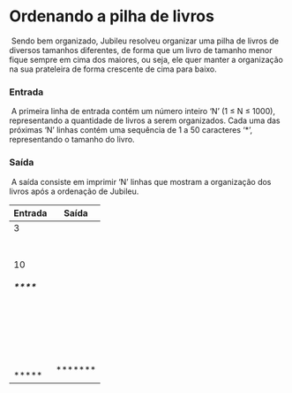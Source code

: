 # 						Ordenando a pilha de livros

​	Sendo bem organizado, Jubileu resolveu organizar uma pilha de livros de
diversos tamanhos diferentes, de forma que um livro de tamanho menor fique
sempre em cima dos maiores, ou seja, ele quer manter a organização na sua
prateleira de forma crescente de cima para baixo.

### Entrada

​	A primeira linha de entrada contém um número inteiro ‘N’ (1 ≤ N ≤ 1000),
representando a quantidade de livros a serem organizados. Cada uma das próximas ‘N’
linhas contém uma sequência de 1 a 50 caracteres ‘*’, representando o tamanho do livro.

### Saída

​	A saída consiste em imprimir ‘N’ linhas que mostram a organização dos livros após
a ordenação de Jubileu.

| Entrada                                                      | Saída                                                        |
| ------------------------------------------------------------ | ------------------------------------------------------------ |
| 3<br/>***<br/>*<br/>**                                       | *<br/>**<br/>***                                             |
| 10<br/>*****<br/>****<br/>*****<br/>******<br/>*******<br/>*******<br/>********<br/>********<br/>*<br/>********** | *<br/>****<br/>*****<br/>*****<br/>******<br/>*******<br/>*******<br/>********<br/>********<br/>********** |

